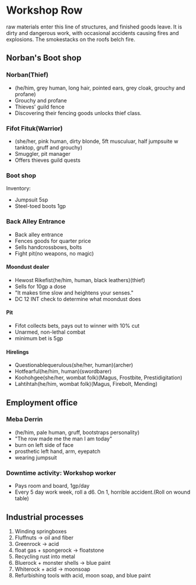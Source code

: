 # Workshop Row
raw materials enter this line of structures, and finished goods leave. It is dirty and dangerous work, with occasional accidents causing fires and explosions. The smokestacks on the roofs belch fire.

## Norban's Boot shop

### Norban(Thief)
- (he/him, grey human, long hair, pointed ears, grey cloak, grouchy and profane)
- Grouchy and profane
- Thieves' guild fence
- Discovering their fencing goods unlocks thief class.

### Fifot Fituk(Warrior)
- (she/her, pink human, dirty blonde, 5ft musculuar, half jumpsuite w tanktop, gruff and grouchy)
- Smuggler, pit manager
- Offers thieves guild quests

### Boot shop
Inventory:
- Jumpsuit 5sp
- Steel-toed boots 1gp

### Back Alley Entrance
- Back alley entrance
- Fences goods for quarter price
- Sells handcrossbows, bolts
- Fight pit(no weapons, no magic)

#### Moondust dealer
- Hewost Rikefist(he/him, human, black leathers)(thief)
- Sells for 10gp a dose
- "It makes time slow and heightens your senses."
- DC 12 INT check to determine what moondust does

#### Pit
- Fifot collects bets, pays out to winner with 10% cut
- Unarmed, non-lethal combat
- minimum bet is 5gp

#### Hirelings
- Questionablequerulous(she/her, human)(archer)
- Hotfearful(he/him, human)(swordbarer)
- Koohohgee(she/her, wombat folk)(Magus, Frostbite, Prestidigitation)
- Lahtihtah(he/him, wombat folk)(Magus, Firebolt, Mending)

## Employment office

### Meba Derrin
- (he/him, pale human, gruff, bootstraps personality)
- "The row made me the man I am today"
- burn on left side of face
- prosthetic left hand, arm, eyepatch
- wearing jumpsuit

### Downtime activity: Workshop worker
- Pays room and board, 1gp/day
- Every 5 day work week, roll a d6. On 1, horrible accident.(Roll on wound table)


## Industrial processes

1. Winding springboxes
2. Fluffnuts -> oil and fiber
3. Greenrock -> acid
4. float gas + spongerock -> floatstone
5. Recycling rust into metal
6. Bluerock + monster shells -> blue paint
7. Whiterock + acid -> moonsoap
8. Refurbishing tools with acid, moon soap, and blue paint